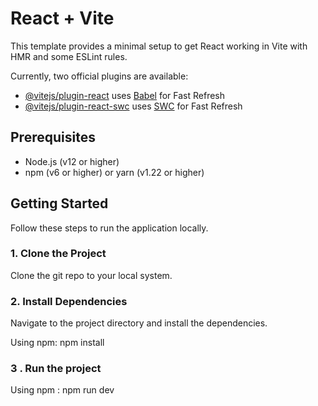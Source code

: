 # React + Vite

This template provides a minimal setup to get React working in Vite with HMR and some ESLint rules.

Currently, two official plugins are available:

- [@vitejs/plugin-react](https://github.com/vitejs/vite-plugin-react/blob/main/packages/plugin-react/README.md) uses [Babel](https://babeljs.io/) for Fast Refresh
- [@vitejs/plugin-react-swc](https://github.com/vitejs/vite-plugin-react-swc) uses [SWC](https://swc.rs/) for Fast Refresh


## Prerequisites

- Node.js (v12 or higher)
- npm (v6 or higher) or yarn (v1.22 or higher)

## Getting Started

Follow these steps to run the application locally.

### 1. Clone the Project

Clone the git repo to your local system.

### 2. Install Dependencies

Navigate to the project directory and install the dependencies.

Using npm: npm install

### 3 . Run the project 
Using npm : npm run dev


